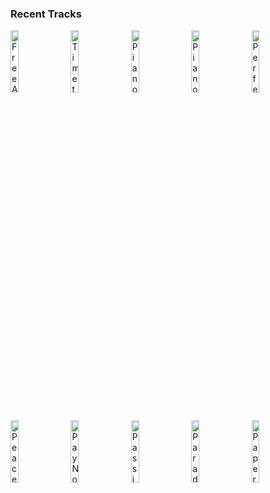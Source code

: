 ### Recent Tracks
[<img src='https://lastfm.freetls.fastly.net/i/u/300x300/16c0377b61b8575421d6d4a812d7b6fb.png' width='16%' height='16%' alt='Free Animal'>](https://www.last.fm/music/foreign%2bair/_/free%2banimal)&nbsp;&nbsp;&nbsp;&nbsp;[<img src='https://lastfm.freetls.fastly.net/i/u/300x300/293d258d7108b7e1f8a565dfeaa79e18.png' width='16%' height='16%' alt='Time to Walk Away'>](https://www.last.fm/music/washed%2bout/_/time%2bto%2bwalk%2baway)&nbsp;&nbsp;&nbsp;&nbsp;[<img src='https://lastfm.freetls.fastly.net/i/u/300x300/54b37d139a3e4656817f66e794492302.png' width='16%' height='16%' alt='Piano Man'>](https://www.last.fm/music/billy%2bjoel/_/piano%2bman)&nbsp;&nbsp;&nbsp;&nbsp;[<img src='https://lastfm.freetls.fastly.net/i/u/300x300/54b37d139a3e4656817f66e794492302.png' width='16%' height='16%' alt='Piano Man'>](https://www.last.fm/music/billy%2bjoel/_/piano%2bman)&nbsp;&nbsp;&nbsp;&nbsp;[<img src='https://lastfm.freetls.fastly.net/i/u/300x300/3061a718bafbccc70ac73c7dafec6a09.png' width='16%' height='16%' alt='Perfect Places'>](https://www.last.fm/music/lorde/_/perfect%2bplaces)&nbsp;&nbsp;&nbsp;&nbsp;<br>[<img src='https://lastfm.freetls.fastly.net/i/u/300x300/c88c27c1882542ae880ac063af38d647.png' width='16%' height='16%' alt='Peace Of Mind'>](https://www.last.fm/music/boston/_/peace%2bof%2bmind)&nbsp;&nbsp;&nbsp;&nbsp;[<img src='https://lastfm.freetls.fastly.net/i/u/300x300/f91eb90bf3229a38451495d54630b9f3.png' width='16%' height='16%' alt='Pay No Mind (feat. Passion Pit)'>](https://www.last.fm/music/madeon/_/pay%2bno%2bmind%2b%2528feat.%2bpassion%2bpit%2529)&nbsp;&nbsp;&nbsp;&nbsp;[<img src='https://lastfm.freetls.fastly.net/i/u/300x300/9fd6ad8cc9ece42e1d4482ed295763fa.png' width='16%' height='16%' alt='Passion'>](https://www.last.fm/music/rac/_/passion)&nbsp;&nbsp;&nbsp;&nbsp;[<img src='https://lastfm.freetls.fastly.net/i/u/300x300/0a460baca6ce9b0ff83b46930907b18d.png' width='16%' height='16%' alt='Paradise (feat. Dermot Kennedy)'>](https://www.last.fm/music/meduza/_/paradise%2b%2528feat.%2bdermot%2bkennedy%2529)&nbsp;&nbsp;&nbsp;&nbsp;[<img src='https://lastfm.freetls.fastly.net/i/u/300x300/3670e72a3b1fe219943aca2a58f81e6c.png' width='16%' height='16%' alt='Paper Cut'>](https://www.last.fm/music/sophie%2bsimmons/_/paper%2bcut)&nbsp;&nbsp;&nbsp;&nbsp;<br>